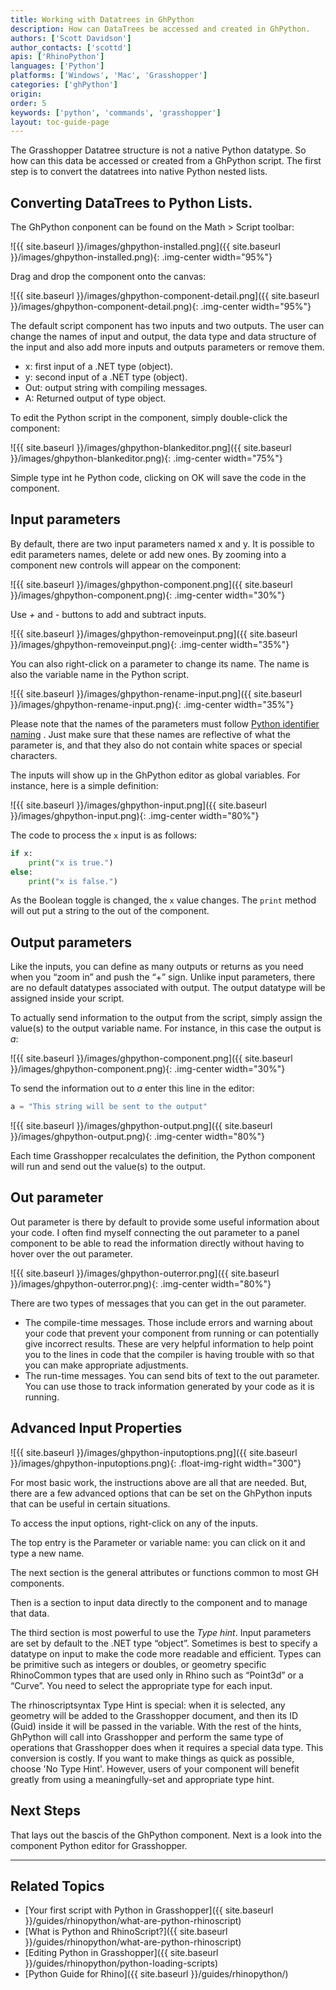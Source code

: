 ```yaml
---
title: Working with Datatrees in GhPython
description: How can DataTrees be accessed and created in GhPython.
authors: ['Scott Davidson']
author_contacts: ['scottd']
apis: ['RhinoPython']
languages: ['Python']
platforms: ['Windows', 'Mac', 'Grasshopper']
categories: ['ghPython']
origin:
order: 5
keywords: ['python', 'commands', 'grasshopper']
layout: toc-guide-page
---
```


The Grasshopper Datatree structure is not a native Python datatype.  So how can this data be accessed or created from a GhPython script.  The first step is to convert the datatrees into native Python nested lists.

## Converting DataTrees to Python Lists.

The GhPython conponent can be found on the Math > Script toolbar:

![{{ site.baseurl }}/images/ghpython-installed.png]({{ site.baseurl }}/images/ghpython-installed.png){: .img-center width="95%"}

Drag and drop the component onto the canvas:

![{{ site.baseurl }}/images/ghpython-component-detail.png]({{ site.baseurl }}/images/ghpython-component-detail.png){: .img-center width="95%"}


The default script component has two inputs and two outputs. The user can change the names of input and output, the data type and data structure of the input and also add more inputs and outputs parameters or remove them.

- x: first input of a .NET type (object).
- y: second input of a .NET type (object).
- Out: output string with compiling messages.
- A: Returned output of type object.

To edit the Python script in the component, simply double-click the component:

![{{ site.baseurl }}/images/ghpython-blankeditor.png]({{ site.baseurl }}/images/ghpython-blankeditor.png){: .img-center width="75%"}

Simple type int he Python code, clicking on OK will save the code in the component.

## Input parameters

By default, there are two input parameters named x and y.  It is possible to edit parameters names, delete or add new ones. By zooming into a component new controls will appear on the component:

![{{ site.baseurl }}/images/ghpython-component.png]({{ site.baseurl }}/images/ghpython-component.png){: .img-center width="30%"}

Use *+* and *-* buttons to add and subtract inputs.

![{{ site.baseurl }}/images/ghpython-removeinput.png]({{ site.baseurl }}/images/ghpython-removeinput.png){: .img-center width="35%"}

You can also right-click on a parameter to change its name. The name is also the variable name in the Python script.

![{{ site.baseurl }}/images/ghpython-rename-input.png]({{ site.baseurl }}/images/ghpython-rename-input.png){: .img-center width="35%"}

Please note that the names of the parameters must follow [Python identifier naming](https://docs.python.org/2/reference/lexical_analysis.html#identifiers) . Just make sure that these names are reflective of what the parameter is, and that they also do not contain white spaces or special characters.

The inputs will show up in the GhPython editor as global variables.  For instance, here is a simple definition:

![{{ site.baseurl }}/images/ghpython-input.png]({{ site.baseurl }}/images/ghpython-input.png){: .img-center width="80%"}

The code to process the `x` input is as follows:

```python
if x:
    print("x is true.")
else:
    print("x is false.")
```

As the Boolean toggle is changed, the `x` value changes.  The `print` method will out put a string to the out of the component.


## Output parameters

Like the inputs, you can define as many outputs or returns as you need when you “zoom in” and push the “+” sign.  Unlike input parameters, there are no default datatypes associated with output.  The output datatype will be assigned inside your script.

To actually send information to the output from the script, simply assign the value(s) to the output variable name.  For instance, in this case the output is *a*:

![{{ site.baseurl }}/images/ghpython-component.png]({{ site.baseurl }}/images/ghpython-component.png){: .img-center width="30%"}

To send the information out to *a* enter this line in the editor:

```python
a = "This string will be sent to the output"
```

![{{ site.baseurl }}/images/ghpython-output.png]({{ site.baseurl }}/images/ghpython-output.png){: .img-center width="80%"}

Each time Grasshopper recalculates the definition, the Python component will run and send out the value(s) to the output.


## Out parameter

Out parameter is there by default to provide some useful information about your code. I often find myself connecting the out parameter to a panel component to be able to read the information directly without having to hover over the out parameter.

![{{ site.baseurl }}/images/ghpython-outerror.png]({{ site.baseurl }}/images/ghpython-outerror.png){: .img-center width="80%"}

There are two types of messages that you can get in the out parameter. 

- The compile-time messages. Those include errors and warning about your code that prevent your component from running or can potentially give incorrect results. These are very helpful information to help point you to the lines in code that the compiler is having trouble with so that you can make appropriate adjustments.
- The run-time messages.  You can send bits of text to the out parameter. You can use those to track information generated by your code as it is running.

## Advanced Input Properties

![{{ site.baseurl }}/images/ghpython-inputoptions.png]({{ site.baseurl }}/images/ghpython-inputoptions.png){: .float-img-right width="300"}

For most basic work, the instructions above are all that are needed.  But, there are a few advanced options that can be set on the GhPython inputs that can be useful in certain situations.

To access the input options, right-click on any of the inputs.  

The top entry is the Parameter or variable name: you can click on it and type a new name.  

The next section is the general attributes or functions common to most GH components.  

Then is a section to input data directly to the component and to manage that data.  

The third section is most powerful to use the *Type hint*. Input parameters are set by default to the .NET type “object”. Sometimes is best to specify a datatype on input to make the code more readable and efficient. Types can be primitive such as integers or doubles, or geometry specific RhinoCommon types that are used only in Rhino such as “Point3d” or a “Curve”. You need to select the appropriate type for each input.

The rhinoscriptsyntax Type Hint is special: when it is selected, any geometry will be added to the Grasshopper document, and then its ID (Guid) inside it will be passed in the variable. With the rest of the hints, GhPython will call into Grasshopper and perform the same type of operations that Grasshopper does when it requires a special data type. This conversion is costly. If you want to make things as quick as possible, choose 'No Type Hint'. However, users of your component will benefit greatly from using a meaningfully-set and appropriate type hint.


## Next Steps

That lays out the bascis of the GhPython component.  Next is a look into the component Python editor for Grasshopper.

---

## Related Topics

- [Your first script with Python in Grasshopper]({{ site.baseurl }}/guides/rhinopython/what-are-python-rhinoscript)
- [What is Python and RhinoScript?]({{ site.baseurl }}/guides/rhinopython/what-are-python-rhinoscript)
- [Editing Python in Grasshopper]({{ site.baseurl }}/guides/rhinopython/python-loading-scripts)
- [Python Guide for Rhino]({{ site.baseurl }}/guides/rhinopython/)

